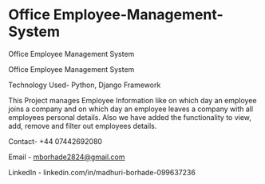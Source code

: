 # Office Employee-Management-System
Office Employee Management System

Office Employee Management System

Technology Used- Python, Django Framework 

This Project manages Employee Information like on which day an employee joins a company and on which day an employee leaves a company with all employees personal details.
Also we have added the functionality to view, add, remove and filter out employees details.

Contact- +44 07442692080

Email - mborhade2824@gmail.com

LinkedIn - linkedin.com/in/madhuri-borhade-099637236
